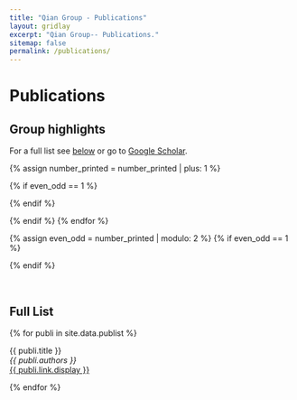 ```yaml
---
title: "Qian Group - Publications"
layout: gridlay
excerpt: "Qian Group-- Publications."
sitemap: false
permalink: /publications/
---
```



# Publications

## Group highlights

For a full list see [below](#full-list) or go to [Google Scholar](https://scholar.google.ca/citations?hl=en&user=sLHyO1wAAAAJ&view_op=list_works&sortby=pubdate).

{% assign number_printed = number_printed | plus: 1 %}

{% if even_odd == 1 %}
</div>
{% endif %}

{% endif %}
{% endfor %}

{% assign even_odd = number_printed | modulo: 2 %}
{% if even_odd == 1 %}
</div>
{% endif %}

<p> &nbsp; </p>


## Full List

{% for publi in site.data.publist %}

  {{ publi.title }} <br />
  <em>{{ publi.authors }} </em><br /><a href="{{ publi.link.url }}">{{ publi.link.display }}</a>

{% endfor %}
